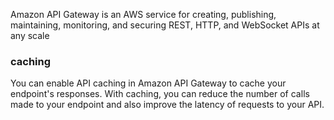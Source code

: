 Amazon API Gateway is an AWS service for creating, publishing, maintaining, monitoring, and securing REST, HTTP, and WebSocket APIs at any scale
### caching
You can enable API caching in Amazon API Gateway to cache your endpoint's responses. With caching, you can reduce the number of calls made to your endpoint and also improve the latency of requests to your API.
